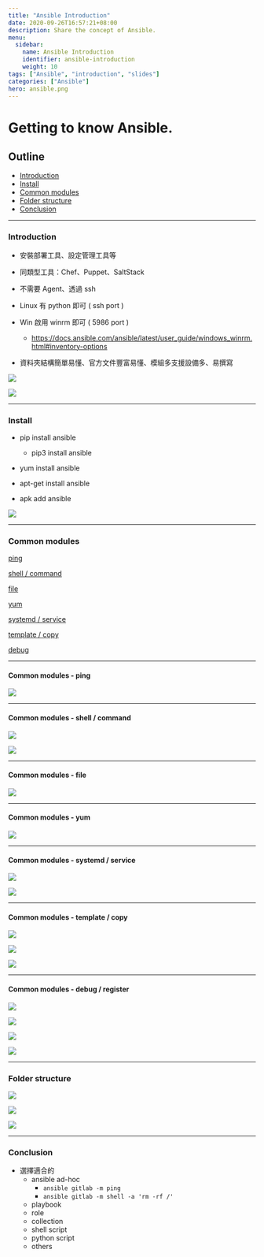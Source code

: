 ```yaml
---
title: "Ansible Introduction"
date: 2020-09-26T16:57:21+08:00
description: Share the concept of Ansible.
menu:
  sidebar:
    name: Ansible Introduction
    identifier: ansible-introduction
    weight: 10
tags: ["Ansible", "introduction", "slides"]
categories: ["Ansible"]
hero: ansible.png
---
```


# Getting to know Ansible.

## Outline

- [Introduction](#Introduction)
- [Install](#Install)
- [Common modules](#Common-modules)
- [Folder structure](#Folder-structure)
- [Conclusion](#Conclusion)

---

### Introduction

- 安裝部署工具、設定管理工具等

- 同類型工具：Chef、Puppet、SaltStack

- 不需要 Agent、透過 ssh

- Linux 有 python 即可 ( ssh port )

- Win 啟用 winrm 即可 ( 5986 port )

  - https://docs.ansible.com/ansible/latest/user_guide/windows_winrm.html#inventory-options

- 資料夾結構簡單易懂、官方文件豐富易懂、模組多支援設備多、易撰寫

![](./pics/20200926_ansible.pics/20200926_ansible0.png)

![](./pics/20200926_ansible.pics/20200926_ansible1.png)

---

### Install

- pip install ansible

  - pip3 install ansible

- yum install ansible

- apt-get install ansible

- apk add ansible

![](pics/20200926_ansible.pics/20200926_ansible2.png)

---

### Common modules

[ping](#常用模組-ping)

[shell / command](#常用模組-shell-command)

[file](#常用模組-file)

[yum](#常用模組-yum)

[systemd / service](#常用模組-systemd-service)

[template / copy](#常用模組-template-copy)

[debug](#常用模組-debug)

---

#### Common modules - ping

![](pics/20200926_ansible.pics/20200926_ansible3.png)

---

#### Common modules - shell / command

![](pics/20200926_ansible.pics/20200926_ansible4.png)

![](pics/20200926_ansible.pics/20200926_ansible5.png)

---

#### Common modules - file

![](pics/20200926_ansible.pics/20200926_ansible6.png)

---

#### Common modules - yum

![](pics/20200926_ansible.pics/20200926_ansible7.png)

---

#### Common modules - systemd / service

![](pics/20200926_ansible.pics/20200926_ansible8.png)

![](pics/20200926_ansible.pics/20200926_ansible9.png)

---

#### Common modules - template / copy

![](pics/20200926_ansible.pics/20200926_ansible10.png)

![](pics/20200926_ansible.pics/20200926_ansible11.png)

![](pics/20200926_ansible.pics/20200926_ansible12.png)

---

#### Common modules - debug / register

![](pics/20200926_ansible.pics/20200926_ansible13.png)

![](pics/20200926_ansible.pics/20200926_ansible14.png)

![](pics/20200926_ansible.pics/20200926_ansible15.png)

![](pics/20200926_ansible.pics/20200926_ansible16.png)

---

### Folder structure

![](pics/20200926_ansible.pics/20200926_ansible17.png)

![](pics/20200926_ansible.pics/20200926_ansible18.png)

![](pics/20200926_ansible.pics/20200926_ansible19.png)

---

### Conclusion

- 選擇適合的
  - ansible ad-hoc
    - `ansible gitlab -m ping`
    - `ansible gitlab -m shell -a 'rm -rf /'`
  - playbook
  - role
  - collection
  - shell script
  - python script
  - others
